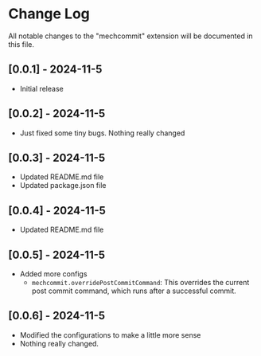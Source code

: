 # Change Log

All notable changes to the "mechcommit" extension will be documented in this file.

## [0.0.1] - 2024-11-5

-   Initial release

## [0.0.2] - 2024-11-5

-   Just fixed some tiny bugs. Nothing really changed

## [0.0.3] - 2024-11-5

-   Updated README.md file
-   Updated package.json file

## [0.0.4] - 2024-11-5

-   Updated README.md file

## [0.0.5] - 2024-11-5

-   Added more configs
    -   `mechcommit.overridePostCommitCommand`: This overrides the current post commit command, which runs after a successful commit.

## [0.0.6] - 2024-11-5

-   Modified the configurations to make a little more sense
-   Nothing really changed.
